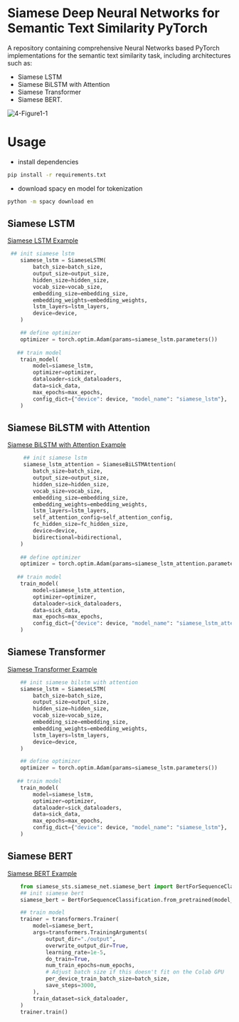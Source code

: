 # Siamese Deep Neural Networks for Semantic Text Similarity PyTorch
A repository containing comprehensive Neural Networks based PyTorch implementations for the semantic text similarity task, including architectures such as:
* Siamese LSTM
* Siamese BiLSTM with Attention
* Siamese Transformer
* Siamese BERT.

![4-Figure1-1](https://user-images.githubusercontent.com/6007894/147794847-04eee203-c0ba-42f8-abe1-0e66757e46f2.png)

# Usage
* install dependencies
```bash
pip install -r requirements.txt
```
* download spacy en model for tokenization
```bash
python -m spacy download en
```

## Siamese LSTM
[Siamese LSTM Example](https://github.com/shahrukhx01/siamese-nn-semantic-text-similarity/blob/main/siamese_sts/examples/sick_siamese_lstm.py)
```python
 ## init siamese lstm
    siamese_lstm = SiameseLSTM(
        batch_size=batch_size,
        output_size=output_size,
        hidden_size=hidden_size,
        vocab_size=vocab_size,
        embedding_size=embedding_size,
        embedding_weights=embedding_weights,
        lstm_layers=lstm_layers,
        device=device,
    )

    ## define optimizer
    optimizer = torch.optim.Adam(params=siamese_lstm.parameters())
   
   ## train model
    train_model(
        model=siamese_lstm,
        optimizer=optimizer,
        dataloader=sick_dataloaders,
        data=sick_data,
        max_epochs=max_epochs,
        config_dict={"device": device, "model_name": "siamese_lstm"},
    )
```

## Siamese BiLSTM with Attention
[Siamese BiLSTM with Attention Example](https://github.com/shahrukhx01/siamese-nn-semantic-text-similarity/blob/main/siamese_sts/examples/sick_siamese_lstm_attention.py)
```python
     ## init siamese lstm
     siamese_lstm_attention = SiameseBiLSTMAttention(
        batch_size=batch_size,
        output_size=output_size,
        hidden_size=hidden_size,
        vocab_size=vocab_size,
        embedding_size=embedding_size,
        embedding_weights=embedding_weights,
        lstm_layers=lstm_layers,
        self_attention_config=self_attention_config,
        fc_hidden_size=fc_hidden_size,
        device=device,
        bidirectional=bidirectional,
    )
    
    ## define optimizer
    optimizer = torch.optim.Adam(params=siamese_lstm_attention.parameters())
   
   ## train model
    train_model(
        model=siamese_lstm_attention,
        optimizer=optimizer,
        dataloader=sick_dataloaders,
        data=sick_data,
        max_epochs=max_epochs,
        config_dict={"device": device, "model_name": "siamese_lstm_attention"},
    )
```

## Siamese Transformer
[Siamese Transformer Example](https://github.com/shahrukhx01/siamese-nn-semantic-text-similarity/blob/main/siamese_sts/examples/sick_siamese_transformer.py)
```python
    ## init siamese bilstm with attention
    siamese_lstm = SiameseLSTM(
        batch_size=batch_size,
        output_size=output_size,
        hidden_size=hidden_size,
        vocab_size=vocab_size,
        embedding_size=embedding_size,
        embedding_weights=embedding_weights,
        lstm_layers=lstm_layers,
        device=device,
    )

    ## define optimizer
    optimizer = torch.optim.Adam(params=siamese_lstm.parameters())
   
   ## train model
    train_model(
        model=siamese_lstm,
        optimizer=optimizer,
        dataloader=sick_dataloaders,
        data=sick_data,
        max_epochs=max_epochs,
        config_dict={"device": device, "model_name": "siamese_lstm"},
    )
```

## Siamese BERT
[Siamese BERT Example](https://github.com/shahrukhx01/siamese-nn-semantic-text-similarity/blob/main/siamese_sts/examples/sick_siamese_bert.py)
```python
    from siamese_sts.siamese_net.siamese_bert import BertForSequenceClassification
    ## init siamese bert
    siamese_bert = BertForSequenceClassification.from_pretrained(model_name)

    ## train model
    trainer = transformers.Trainer(
        model=siamese_bert,
        args=transformers.TrainingArguments(
            output_dir="./output",
            overwrite_output_dir=True,
            learning_rate=1e-5,
            do_train=True,
            num_train_epochs=num_epochs,
            # Adjust batch size if this doesn't fit on the Colab GPU
            per_device_train_batch_size=batch_size,
            save_steps=3000,
        ),
        train_dataset=sick_dataloader,
    )
    trainer.train()

```

